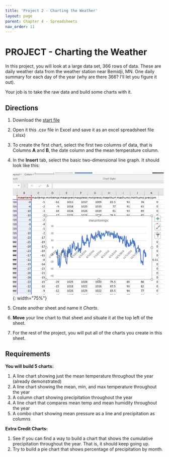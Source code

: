 ```yaml
--- 
title: 'Project 2 - Charting the Weather'
layout: page
parent: Chapter 4 - Spreadsheets
nav_order: 11
---
```


PROJECT - Charting the Weather
==============================

In this project, you will look at a large data set, 366 rows of data.
These are daily weather data from the weather station near Bemidji, MN.
One daily summary for each day of the year (why are there 366? I'll let
you figure it out).

Your job is to take the raw data and build some charts with it.

Directions
----------

1.  Download the [start file](res/weather.csv)
2.  Open it this .csv file in Excel and save it as an excel spreadsheet
    file (.xlsx)
3.  To create the first chart, select the first two columns of data,
    that is Columns **A** and **B**, the date column and the mean
    temperature column.
4.  In the **Insert** tab, select the basic two-dimensional line graph.
    It should look like this:

    ![](images/project_chart/1.png){: width="75%"}

5.  Create another sheet and name it *Charts*.
6.  **Move** your line chart to that sheet and situate it at the top
    left of the sheet.
7.  For the rest of the project, you will put all of the charts you
    create in this sheet.

Requirements
------------

**You will build 5 charts:**

1.  A line chart showing just the mean temperature throughout the year
    (already demonstrated)
2.  A line chart showing the mean, min, and max temperature throughout
    the year
3.  A column chart showing precipitation throughout the year
4.  A line chart that compares mean temp and mean humidity throughout
    the year
5.  A combo chart showing mean pressure as a line and precipitation as
    columns

**Extra Credit Charts:**

1.  See if you can find a way to build a chart that shows the cumulative
    precipitation throughout the year. That is, it should keep going up.
2.  Try to build a pie chart that shows percentage of precipitation by
    month.

